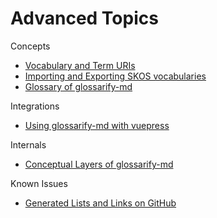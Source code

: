 [SKOS]: http://w3.org/skos/
[LD]: https://www.w3.org/standards/semanticweb/ontology
[JSON-LD]: https://json-ld.org
[jsonld]: https://npmjs.com/package/jsonld
[vocabularies]: https://www.w3.org/standards/semanticweb/ontology
[glossarify-md]: https://github.com/about-code/glossarify-md
[OWL]: https://www.w3.org/TR/2012/REC-owl2-overview-20121211/

# Advanced Topics

Concepts
- [Vocabulary and Term URIs](./vocabulary-uris.md)
- [Importing and Exporting SKOS vocabularies](./import-export-skos.md)
- [Glossary of glossarify-md](./glossary.md)

Integrations
- [Using glossarify-md with vuepress](./vuepress.md)

Internals

- [Conceptual Layers of glossarify-md](./conceptual-layers.md)

Known Issues

- [Generated Lists and Links on GitHub](./lists-on-github.md)
